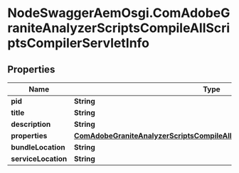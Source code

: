 # NodeSwaggerAemOsgi.ComAdobeGraniteAnalyzerScriptsCompileAllScriptsCompilerServletInfo

## Properties
Name | Type | Description | Notes
------------ | ------------- | ------------- | -------------
**pid** | **String** |  | [optional] 
**title** | **String** |  | [optional] 
**description** | **String** |  | [optional] 
**properties** | [**ComAdobeGraniteAnalyzerScriptsCompileAllScriptsCompilerServletProperties**](ComAdobeGraniteAnalyzerScriptsCompileAllScriptsCompilerServletProperties.md) |  | [optional] 
**bundleLocation** | **String** |  | [optional] 
**serviceLocation** | **String** |  | [optional] 


